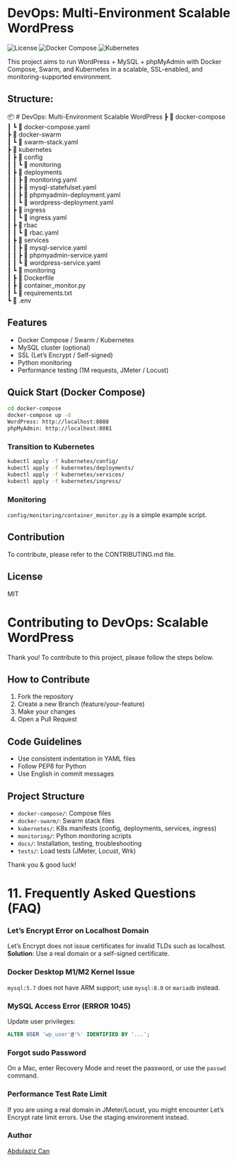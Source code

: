 # DevOps: Multi-Environment Scalable WordPress

![License](https://img.shields.io/badge/license-MIT-blue.svg)
![Docker Compose](https://img.shields.io/badge/docker-compose-blue.svg)
![Kubernetes](https://img.shields.io/badge/kubernetes-deployment-brightgreen.svg)

This project aims to run WordPress + MySQL + phpMyAdmin with Docker Compose, Swarm, and Kubernetes in a scalable, SSL-enabled, and monitoring-supported environment.

## Structure:

📦 # DevOps: Multi-Environment Scalable WordPress
┣ 📂 docker-compose  
┃ ┗ 📜 docker-compose.yaml  
┣ 📂 docker-swarm  
┃ ┗ 📜 swarm-stack.yaml  
┣ 📂 kubernetes  
┃ ┣ 📂 config  
┃ ┃ ┗ 📜 monitoring  
┃ ┣ 📂 deployments  
┃ ┃ ┣ 📜 monitoring.yaml  
┃ ┃ ┣ 📜 mysql-statefulset.yaml  
┃ ┃ ┣ 📜 phpmyadmin-deployment.yaml  
┃ ┃ ┗ 📜 wordpress-deployment.yaml  
┃ ┣ 📂 ingress  
┃ ┃ ┗ 📜 ingress.yaml  
┃ ┣ 📂 rbac  
┃ ┃ ┗ 📜 rbac.yaml  
┃ ┣ 📂 services  
┃ ┃ ┣ 📜 mysql-service.yaml  
┃ ┃ ┣ 📜 phpmyadmin-service.yaml  
┃ ┃ ┗ 📜 wordpress-service.yaml  
┃ ┗ 📂 monitoring  
┃ ┣ 📜 Dockerfile  
┃ ┣ 📜 container_monitor.py  
┃ ┗ 📜 requirements.txt  
┗ 📜 .env

## Features

- Docker Compose / Swarm / Kubernetes
- MySQL cluster (optional)
- SSL (Let’s Encrypt / Self-signed)
- Python monitoring
- Performance testing (1M requests, JMeter / Locust)

## Quick Start (Docker Compose)

```bash
cd docker-compose
docker-compose up -d
WordPress: http://localhost:8080
phpMyAdmin: http://localhost:8081
```

### Transition to Kubernetes

```bash
kubectl apply -f kubernetes/config/
kubectl apply -f kubernetes/deployments/
kubectl apply -f kubernetes/services/
kubectl apply -f kubernetes/ingress/
```

### Monitoring

`config/monitoring/container_monitor.py` is a simple example script.

## Contribution

To contribute, please refer to the CONTRIBUTING.md file.

## License

MIT

# Contributing to DevOps: Scalable WordPress

Thank you! To contribute to this project, please follow the steps below.

## How to Contribute

1. Fork the repository
2. Create a new Branch (feature/your-feature)
3. Make your changes
4. Open a Pull Request

## Code Guidelines

- Use consistent indentation in YAML files
- Follow PEP8 for Python
- Use English in commit messages

## Project Structure

- `docker-compose/`: Compose files
- `docker-swarm/`: Swarm stack files
- `kubernetes/`: K8s manifests (config, deployments, services, ingress)
- `monitoring/`: Python monitoring scripts
- `docs/`: Installation, testing, troubleshooting
- `tests/`: Load tests (JMeter, Locust, Wrk)

Thank you & good luck!

# 11. Frequently Asked Questions (FAQ)

### Let’s Encrypt Error on Localhost Domain

Let’s Encrypt does not issue certificates for invalid TLDs such as localhost.  
**Solution**: Use a real domain or a self-signed certificate.

### Docker Desktop M1/M2 Kernel Issue

`mysql:5.7` does not have ARM support; use `mysql:8.0` or `mariadb` instead.

### MySQL Access Error (ERROR 1045)

Update user privileges:

```sql
ALTER USER 'wp_user'@'%' IDENTIFIED BY '...';
```

### Forgot sudo Password

On a Mac, enter Recovery Mode and reset the password, or use the `passwd` command.

### Performance Test Rate Limit

If you are using a real domain in JMeter/Locust, you might encounter Let’s Encrypt rate limit errors. Use the staging environment instead.

### Author

[Abdulaziz Can](mailto:abdulazizcaan@gmail.com)
